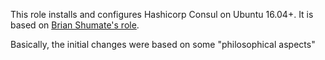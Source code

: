 This role installs and configures Hashicorp Consul on Ubuntu 16.04+.
It is based on [Brian Shumate's role](https://github.com/brianshumate/ansible-consul).

Basically, the initial changes were based on some "philosophical aspects"

